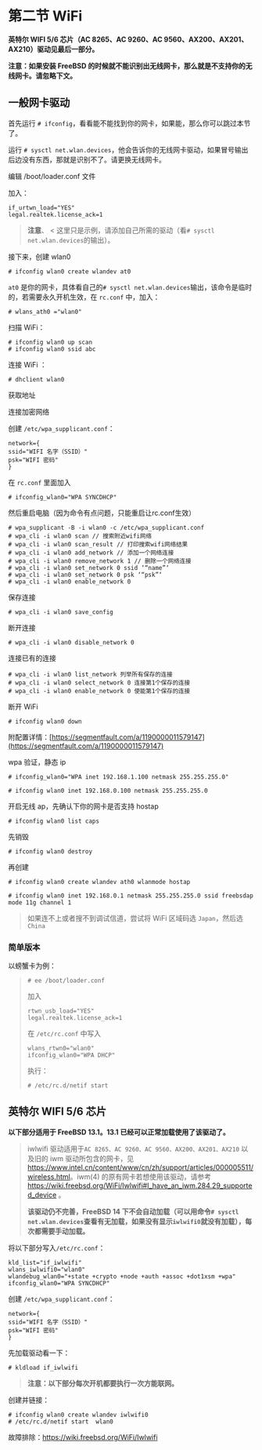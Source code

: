 # 第二节 WiFi

**英特尔 WIFI 5/6 芯片（AC 8265、AC 9260、AC 9560、AX200、AX201、AX210）驱动见最后一部分。**

**注意：如果安装 FreeBSD 的时候就不能识别出无线网卡，那么就是不支持你的无线网卡。请忽略下文。**

## 一般网卡驱动

首先运行 `# ifconfig`，看看能不能找到你的网卡，如果能，那么你可以跳过本节了。

运行 `# sysctl net.wlan.devices`，他会告诉你的无线网卡驱动，如果冒号输出后边没有东西，那就是识别不了。请更换无线网卡。

编辑 /boot/loader.conf 文件

加入：

```
if_urtwn_load="YES" 
legal.realtek.license_ack=1
```

>**注意**、
<
>这里只是示例，请添加自己所需的驱动（看`# sysctl net.wlan.devices`的输出）。

接下来，创建 wlan0

```
# ifconfig wlan0 create wlandev at0
```

`at0` 是你的网卡，具体看自己的`# sysctl net.wlan.devices`输出，该命令是临时的，若需要永久开机生效，在 `rc.conf` 中，加入：

```
# wlans_ath0 ="wlan0"
```

扫描 WiFi：

```
# ifconfig wlan0 up scan
# ifconfig wlan0 ssid abc
```

连接 WiFi ：

```
# dhclient wlan0
```

获取地址

连接加密网络

创建 `/etc/wpa_supplicant.conf`：

```
network={ 
ssid="WIFI 名字（SSID）" 
psk="WIFI 密码"
}
```

在 `rc.conf` 里面加入

```
# ifconfig_wlan0="WPA SYNCDHCP"
```

然后重启电脑（因为命令有点问题，只能重启让rc.conf生效）

```
# wpa_supplicant -B -i wlan0 -c /etc/wpa_supplicant.conf
# wpa_cli -i wlan0 scan // 搜索附近wifi网络
# wpa_cli -i wlan0 scan_result // 打印搜索wifi网络结果
# wpa_cli -i wlan0 add_network // 添加一个网络连接
# wpa_cli -i wlan0 remove_network 1 // 删除一个网络连接
# wpa_cli -i wlan0 set_network 0 ssid ‘“name”‘
# wpa_cli -i wlan0 set_network 0 psk ‘“psk”‘
# wpa_cli -i wlan0 enable_network 0
```

保存连接

```
# wpa_cli -i wlan0 save_config
```

断开连接

```
# wpa_cli -i wlan0 disable_network 0
```

连接已有的连接

```
# wpa_cli -i wlan0 list_network 列举所有保存的连接
# wpa_cli -i wlan0 select_network 0 连接第1个保存的连接
# wpa_cli -i wlan0 enable_network 0 使能第1个保存的连接
```

断开 WiFi

```
# ifconfig wlan0 down
```

附配置详情：[https://segmentfault.com/a/1190000011579147](https://segmentfault.com/a/1190000011579147)

wpa 验证，静态 ip

```
# ifconfig_wlan0="WPA inet 192.168.1.100 netmask 255.255.255.0"

# ifconfig wlan0 inet 192.168.0.100 netmask 255.255.255.0
```

开启无线 ap，先确认下你的网卡是否支持 hostap

```
# ifconfig wlan0 list caps
```

先销毁

```
# ifconfig wlan0 destroy
```

再创建

```
# ifconfig wlan0 create wlandev ath0 wlanmode hostap

# ifconfig wlan0 inet 192.168.0.1 netmask 255.255.255.0 ssid freebsdap mode 11g channel 1
```

>如果连不上或者搜不到调试信道，尝试将 WiFi 区域码选 `Japan`，然后选 `China`

### 简单版本

以螃蟹卡为例：

>
>```
># ee /boot/loader.conf 
>```
>
>加入
>
>```
>rtwn_usb_load="YES"
>legal.realtek.license_ack=1
>```
>
>在 `/etc/rc.conf` 中写入
>
>```
>wlans_rtwn0="wlan0"
>ifconfig_wlan0="WPA DHCP"
>```
>
>执行：
>
>```
># /etc/rc.d/netif start
>```

## 英特尔 WIFI 5/6 芯片

**以下部分适用于 FreeBSD 13.1。13.1 已经可以正常加载使用了该驱动了。**

>iwlwifi 驱动适用于`AC 8265、AC 9260、AC 9560、AX200、AX201、AX210` 以及旧的 iwm 驱动所包含的网卡，见 <https://www.intel.cn/content/www/cn/zh/support/articles/000005511/wireless.html>。iwm(4) 的原有网卡若想使用该驱动，请参考 <https://wiki.freebsd.org/WiFi/Iwlwifi#I_have_an_iwm.284.29_supported_device> 。
> 
>**该驱动仍不完善，FreeBSD 14 下不会自动加载（可以用命令`# sysctl net.wlan.devices`查看有无加载，如果没有显示`iwlwifi0`就没有加载），每次都需要手动加载。**

将以下部分写入`/etc/rc.conf`：

```
kld_list="if_iwlwifi"
wlans_iwlwifi0="wlan0"
wlandebug_wlan0="+state +crypto +node +auth +assoc +dot1xsm +wpa"
ifconfig_wlan0="WPA SYNCDHCP"
```

创建 `/etc/wpa_supplicant.conf`：

```
network={ 
ssid="WIFI 名字（SSID）" 
psk="WIFI 密码"
}
```

先加载驱动看一下：

```
# kldload if_iwlwifi
```

>**注意：以下部分每次开机都要执行一次方能联网。**


创建并链接：

```
# ifconfig wlan0 create wlandev iwlwifi0
# /etc/rc.d/netif start  wlan0
```

故障排除：<https://wiki.freebsd.org/WiFi/Iwlwifi>
